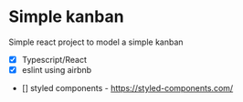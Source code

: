# Simple kanban

Simple react project to model a simple kanban

- [x] Typescript/React
- [x] eslint using airbnb
- [] styled components - https://styled-components.com/
